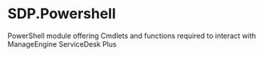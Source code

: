 # SDP.Powershell
PowerShell module offering Cmdlets and functions required to interact with ManageEngine ServiceDesk Plus
